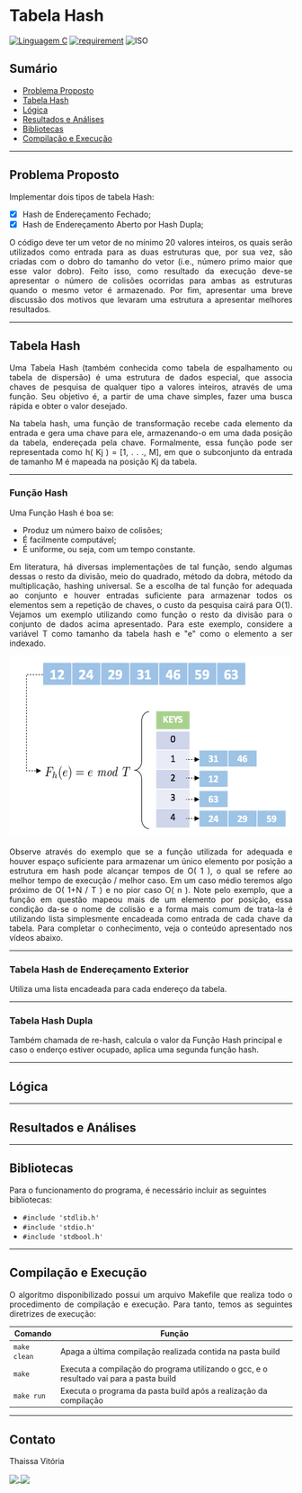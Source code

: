 # Tabela Hash

[![Linguagem C](https://img.shields.io/badge/Linguagem-C-green.svg)](https://github.com/PedroLouback/TrabalhoFinal-Prog.2)
[![requirement](https://img.shields.io/badge/IDE-Visual%20Studio%20Code-informational)](https://code.visualstudio.com/docs/?dv=linux64_deb)
![ISO](https://img.shields.io/badge/ISO-Linux-blueviolet)

## Sumário

<ul align="left">
 <li><a href="#problema-proposto">Problema Proposto</a>  </li>
 <li><a href="#tabela-hash">Tabela Hash</a>  </li>
 <li><a href="#lógica">Lógica</a>  </li> 
 <li><a href="#resultados-e-análises">Resultados e Análises</a></li>
 <li><a href="#bibliotecas">Bibliotecas</a> </li>
  <li><a href="#compilação-e-execução">Compilação e Execução</a> </li>
</ul>

---

## Problema Proposto

Implementar dois tipos de tabela Hash:

- [X] Hash de Endereçamento Fechado;
- [X] Hash de Endereçamento Aberto por Hash Dupla;

<div align="justify">
O código deve ter um vetor de no mínimo 20 valores inteiros, os quais serão utilizados como entrada  para as duas estruturas que, por sua vez, são criadas com o dobro do tamanho do vetor (i.e., número primo maior que esse valor dobro). Feito isso, como resultado da execução deve-se apresentar o número de colisões ocorridas para ambas as estruturas quando o mesmo vetor é armazenado. Por fim, apresentar uma breve discussão dos motivos que levaram uma estrutura a apresentar melhores resultados. 
</div>

---

## Tabela Hash
<div align="justify">
Uma Tabela Hash (também conhecida como tabela de espalhamento ou tabela de dispersão) é uma estrutura de dados especial, que associa chaves de pesquisa de qualquer tipo a valores inteiros, através de uma função. Seu objetivo é, a partir de uma chave simples, fazer uma busca rápida e obter o valor desejado.
<p></p>
Na tabela hash, uma função de transformação recebe cada elemento da entrada e gera uma chave para ele, armazenando-o em uma dada posição da tabela, endereçada pela chave. Formalmente, essa função pode ser representada como h( Kj ) = [1, . . ., M], em que o subconjunto da entrada de tamanho M é mapeada na posição Kj da tabela.
</div>

---

### Função Hash
<p>Uma Função Hash é boa se:</p>
<ul>
  <li>Produz um número baixo de colisões;</li>
  <li>É facilmente computável;</li>
  <li>É uniforme, ou seja, com um tempo constante.</li>
</ul>

<div align="justify">
Em literatura, há diversas implementações de tal função, sendo algumas dessas o resto da divisão, meio do quadrado, método da dobra, método da multiplicação, hashing universal. Se a escolha de tal função for adequada ao conjunto e houver entradas suficiente para armazenar todos os elementos sem a repetição de chaves, o custo da pesquisa cairá para O(1). Vejamos um exemplo utilizando como função o resto da divisão para o conjunto de dados acima apresentado. Para este exemplo, considere a variável T como tamanho da tabela hash e "e" como o elemento a ser indexado.
<p align="center">
 <img src=images/funhash.png alt=funçãohash> 
</p>
Observe através do exemplo que se a função utilizada for adequada e houver espaço suficiente para armazenar um único elemento por posição a estrutura em hash pode alcançar tempos de O( 1 ), o qual se refere ao melhor tempo de execução / melhor caso. Em um caso médio teremos algo próximo de O( 1+N / T ) e no pior caso O( n ). Note pelo exemplo, que a função em questão mapeou mais de um elemento por posição, essa condição da-se o nome de colisão e a forma mais comum de trata-la é utilizando lista simplesmente encadeada como entrada de cada chave da tabela. Para completar o conhecimento, veja o conteúdo apresentado nos vídeos abaixo.
</div>

---

### Tabela Hash de Endereçamento Exterior
Utiliza uma lista encadeada para cada endereço da tabela.

---

### Tabela Hash Dupla
Também chamada de re-hash, calcula o valor da Função Hash principal e caso o enderço estiver ocupado, aplica uma segunda função hash.

---

## Lógica



---

## Resultados e Análises 


---

## Bibliotecas

<p>Para o funcionamento do programa, é necessário incluir as seguintes bibliotecas: 
<ul>
    <li><code>#include 'stdlib.h'</code></li>
    <li><code>#include 'stdio.h'</code></li>
    <li><code>#include 'stdbool.h'</code></li>
</ul>

---

## Compilação e Execução
<div align="justify">
O algoritmo disponibilizado possui um arquivo Makefile que realiza todo o procedimento de compilação e execução. Para tanto, temos as seguintes diretrizes de execução:
</div>
<p></p>
<div align="center">

| Comando                |  Função                                                                                           |                     
| -----------------------| ------------------------------------------------------------------------------------------------- |
|  `make clean`          | Apaga a última compilação realizada contida na pasta build                                        |
|  `make`                | Executa a compilação do programa utilizando o gcc, e o resultado vai para a pasta build           |
|  `make run`            | Executa o programa da pasta build após a realização da compilação                                 |
</div>

---

## Contato

<div>
<p align="justify"> Thaissa Vitória</p>
<a href="https://t.me/thaissadaldegan">
<img align="center"  src="https://img.shields.io/badge/Telegram-2CA5E0?style=for-the-badge&logo=telegram&logoColor=white"/> 

<a href="https://www.linkedin.com/in/thaissa-vitoria-daldegan-6a84b9153/">
<img align="center"  src="https://img.shields.io/badge/LinkedIn-0077B5?style=for-the-badge&logo=linkedin&logoColor=white"/>
</a>
</div>

